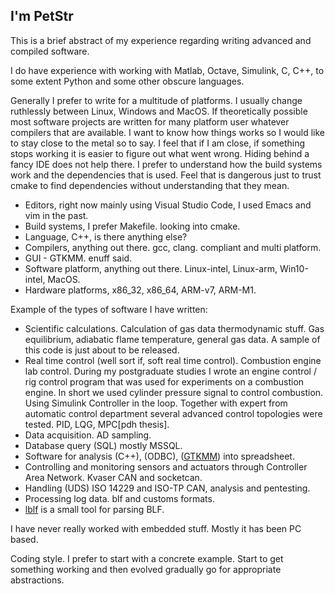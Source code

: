 ## I'm PetStr 

This is a brief abstract of my experience regarding writing advanced and compiled software.

I do have experience with working with Matlab, Octave, Simulink, C, C++, to some extent Python and some other obscure languages.

Generally I prefer to write for a multitude of platforms. I usually change ruthlessly between Linux, Windows and MacOS. If theoretically possible most software projects are written for many platform user whatever compilers that are available. I want to know how things works so I would like to stay close to the metal so to say. I feel that if I am close, if something stops working it is easier to figure out what went wrong. Hiding behind a fancy IDE does not help there. I prefer to understand how the build systems work and the dependencies that is used. Feel that is dangerous just to trust cmake to find dependencies without understanding that they mean.

* Editors, right now mainly using Visual Studio Code, I used Emacs and vim in the past.
* Build systems, I prefer Makefile. looking into cmake.  
* Language, C++, is there anything else?
* Compilers, anything out there. gcc, clang. compliant and multi platform.
* GUI - GTKMM. enuff said.
* Software platform, anything out there. Linux-intel, Linux-arm, Win10-intel, MacOS.
* Hardware platforms, x86_32, x86_64, ARM-v7, ARM-M1.

Example of the types of software I have written:
* Scientific calculations. Calculation of gas data thermodynamic stuff. Gas equilibrium, adiabatic flame temperature, general gas data. A sample of this code is just about to be released. 
* Real time control (well sort if, soft real time control). Combustion engine lab control. During my postgraduate studies I wrote an engine control / rig control program that was used for experiments on a combustion engine. In short we used cylinder pressure signal to control combustion. Using Simulink Controller in the loop. Together with expert from automatic control department several advanced control topologies were tested. PID, LQG, MPC[pdh thesis].
* Data acquisition. AD sampling.
* Database query (SQL) mostly MSSQL.
* Software for analysis (C++), (ODBC), ([GTKMM](https://gtkmm.gnome.org/en/index.html)) into spreadsheet.
* Controlling and monitoring sensors and actuators through Controller Area Network. Kvaser CAN and socketcan.
* Handling (UDS) ISO 14229 and ISO-TP CAN, analysis and pentesting. 
* Processing log data. blf and customs formats.
* [lblf](https://github.com/PetStr/lblf) is a small tool for parsing BLF.  

I have never really worked with embedded stuff. Mostly it has been PC based. 

Coding style. I prefer to start with a concrete example. Start to get something working and then evolved gradually go for appropriate abstractions. 

<!--
- 👋 Hi, I’m @PetStr
- 👀 I’m interested in life
- 🌱 I’m currently learning life
- 💞️ I’m looking to collaborate on ...
- 📫 How to reach me ...
-->
